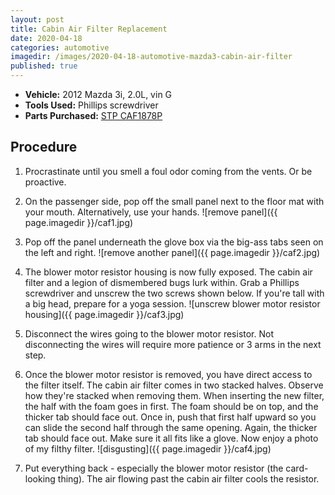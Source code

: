 ```yaml
---
layout: post
title: Cabin Air Filter Replacement
date: 2020-04-18
categories: automotive
imagedir: /images/2020-04-18-automotive-mazda3-cabin-air-filter
published: true
---
```


- **Vehicle:** 2012 Mazda 3i, 2.0L, vin G
- **Tools Used:** Phillips screwdriver
- **Parts Purchased:** [STP CAF1878P](https://www.autozone.com/filters-and-pcv/cabin-air-filter/stp-cabin-air-filter-caf1878p/498568_0_0)


## Procedure

1. Procrastinate until you smell a foul odor coming from the vents. Or be proactive.

1. On the passenger side, pop off the small panel next to the floor mat with your mouth. Alternatively, use your hands.
![remove panel]({{ page.imagedir }}/caf1.jpg)

1. Pop off the panel underneath the glove box via the big-ass tabs seen on the left and right.
![remove another panel]({{ page.imagedir }}/caf2.jpg)

1. The blower motor resistor housing is now fully exposed. The cabin air filter and a legion of dismembered bugs lurk within. Grab a Phillips screwdriver and unscrew the two screws shown below. If you're tall with a big head, prepare for a yoga session.
![unscrew blower motor resistor housing]({{ page.imagedir }}/caf3.jpg)

1. Disconnect the wires going to the blower motor resistor. Not disconnecting the wires will require more patience or 3 arms in the next step.

1. Once the blower motor resistor is removed, you have direct access to the filter itself. The cabin air filter comes in two stacked halves. Observe how they're stacked when removing them. When inserting the new filter, the half with the foam goes in first. The foam should be on top, and the thicker tab should face out. Once in, push that first half upward so you can slide the second half through the same opening. Again, the thicker tab should face out. Make sure it all fits like a glove. Now enjoy a photo of my filthy filter.
![disgusting]({{ page.imagedir }}/caf4.jpg)

1. Put everything back - especially the blower motor resistor (the card-looking thing). The air flowing past the cabin air filter cools the resistor.